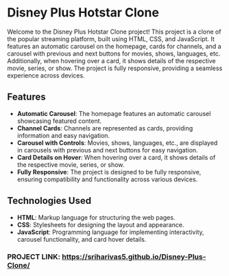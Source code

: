 # Disney Plus Hotstar Clone

Welcome to the Disney Plus Hotstar Clone project! This project is a clone of the popular streaming platform, built using HTML, CSS, and JavaScript. It features an automatic carousel on the homepage, cards for channels, and a carousel with previous and next buttons for movies, shows, languages, etc. Additionally, when hovering over a card, it shows details of the respective movie, series, or show. The project is fully responsive, providing a seamless experience across devices.

## Features

- **Automatic Carousel**: The homepage features an automatic carousel showcasing featured content.
- **Channel Cards**: Channels are represented as cards, providing information and easy navigation.
- **Carousel with Controls**: Movies, shows, languages, etc., are displayed in carousels with previous and next buttons for easy navigation.
- **Card Details on Hover**: When hovering over a card, it shows details of the respective movie, series, or show.
- **Fully Responsive**: The project is designed to be fully responsive, ensuring compatibility and functionality across various devices.

## Technologies Used

- **HTML**: Markup language for structuring the web pages.
- **CSS**: Stylesheets for designing the layout and appearance.
- **JavaScript**: Programming language for implementing interactivity, carousel functionality, and card hover details.
### PROJECT LINK: https://sriharivas5.github.io/Disney-Plus-Clone/
